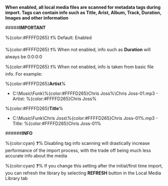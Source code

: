 **When enabled, all local media files are scanned for metadata tags during import. Tags can contain info such as Title, Arist, Album, Track, Duration, Images and other information** 

#####__IMPORTANT__

%{color:#FFFFD265} ❗% Default: Enabled

%{color:#FFFFD265} ❗% When not enabled, info such as **Duration** will always be 0:0:0:0 

%{color:#FFFFD265} ❗% When not enabled, info is taken from basic file info. For example: 

%{color:#FFFFD265}**Artist**%

+ C:\Music\Funk\\%{color:#FFFFD265}Chris Joss%\Chris Joss-01.mp3 - Artist: %{color:#FFFFD265}Chris Joss%
  
%{color:#FFFFD265}**Title**%

+ C:\Music\Funk\Chris Joss\\%{color:#FFFFD265}Chris Joss-01%.mp3 - Title: %{color:#FFFFD265}Chris Joss-01%
 
######__INFO__

%{color:cyan} ❓%  Disabling tag info scanning will drastically increase performance of the import process, with the trade off being much less accurate info about the media

%{color:cyan} ❓%  If you change this setting after the initial/first time import, you can refresh the library by selecting **REFRESH** button in the Local Media Library tab


